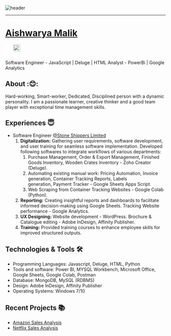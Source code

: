 ![header](https://capsule-render.vercel.app/api?type=wave&color=gradient&height=240&section=header&text=Hi%20there%20👋&fontColor=d6ace6&fontSize=90)
___
 # <a href="https://www.linkedin.com/in/aishwarya-malik-3b3844184/">Aishwarya Malik</a>
 
<a href="https://www.linkedin.com/in/aishwarya-malik-3b3844184/">
  <img align="left" alt="Aishwarya Malik LinkedIn" width="22px" src="https://cdn.simpleicons.org/linkedin" style="filter: brightness(0) invert(1);"/>
</a>
<a href="https://github.com/Aishwaryamalik">
  <img align="left" alt="Aishwarya's Github" width="22px" src="https://cdn.simpleicons.org/github/white" />
</a>
<br/>
<br/>

Software Engineer - JavaScript | Deluge | HTML
Analyst - PowerBi | Google Analytics
## About :😊:
Hard-working, Smart-worker, Dedicated, Disciplined person with a dynamic personality. I am a passionate learner, creative thinker and a good team player with exceptional time management skills.

## Experiences 😇
- Software Engineer [@Stone Shippers Limited](https://www.stoneshippers.com/)
   1. **Digitalization:** Gathering user requirements, software development, and user training for seamless
      software implementation.
       Developed following softwares to integrate workflows of various departments:
      1. Purchase Management, Order & Export Management, Finished Goods Inventory, Wooden Crates Inventory - Zoho Creator 
         (Deluge).
      2. Automating existing manual work: Pricing Automation, Invoice generation, Container Tracking Reports, Labels       
        generation, Payment Tracker - Google Sheets Apps Script.
      3. Web Scraping from Container Tracking Websites - Google Colab (Python).
   2. **Reporting:** Creating insightful reports and dashboards to facilitate informed decision-making using
      Google Sheets.
      Tracking Website performance - Google Analytics.
   3. **UX Designing:** Website development - WordPress.
      Brochure & Catalogue editing - Adobe InDesign, Affinity Publisher.
   4. **Training:** Provided training courses to enhance employee skills for improved structured outputs.

## Technologies & Tools 🛠️
- Programming Languages: Javascript, Deluge, HTML, Python
- Tools and software: Power BI, MYSQL Workbench, Microsoft Office, Google Sheets, Google Colab, Postman
- Database: MongoDB, MySQL (RDBMS)
- Design: Adobe InDesign, Affinity Publisher
- Operating Systems: Windows 7/10

## Recent Projects 📚
- [Amazon Sales Analysis](https://github.com/Aishwaryamalik/Amazon_Sales_Analysis)
- [Netflix Sales Analysis](https://github.com/Aishwaryamalik/Netflix_Data_Analysis)
